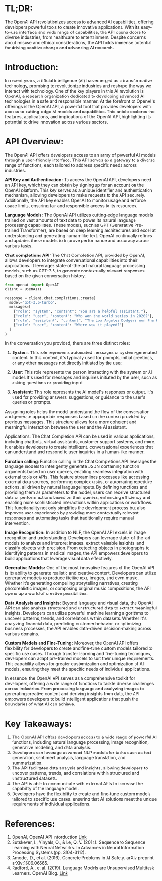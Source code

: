 # TL;DR:

The OpenAI API revolutionizes access to advanced AI capabilities, offering developers powerful tools to create innovative applications. With its easy-to-use interface and wide range of capabilities, the API opens doors to diverse industries, from healthcare to entertainment. Despite concerns about misuse and ethical considerations, the API holds immense potential for driving positive change and advancing AI research.

# Introduction:

In recent years, artificial intelligence (AI) has emerged as a transformative technology, promising to revolutionize industries and reshape the way we interact with technology. One of the key players in this AI revolution is OpenAI, a research organization dedicated to developing advanced AI technologies in a safe and responsible manner. At the forefront of OpenAI's offerings is the OpenAI API, a powerful tool that provides developers with access to cutting-edge AI models and capabilities. This article explores the features, applications, and implications of the OpenAI API, highlighting its potential to drive innovation across various sectors.

# API Overview:

The OpenAI API offers developers access to an array of powerful AI models through a user-friendly interface. This API serves as a gateway to a diverse range of functions, each tailored to address specific needs across industries.

**API Key and Authentication:** To access the OpenAI API, developers need an API key, which they can obtain by signing up for an account on the OpenAI platform. This key serves as a unique identifier and authentication mechanism, allowing developers to make requests to the API securely. Additionally, the API key enables OpenAI to monitor usage and enforce usage limits, ensuring fair and responsible access to its resources.

**Language Models:** The OpenAI API utilizes cutting-edge language models trained on vast amounts of text data to power its natural language processing capabilities. These models, such as GPT (Generative Pre-trained Transformer), are based on deep learning architectures and excel at understanding and generating human-like text. OpenAI continually refines and updates these models to improve performance and accuracy across various tasks.

**Chat completions API:** The Chat Completion API, provided by OpenAI, allows developers to integrate conversational capabilities into their applications. It leverages state-of-the-art natural language processing models, such as GPT-3.5, to generate contextually relevant responses based on the given conversation history.

```python
from openai import OpenAI
client = OpenAI()

response = client.chat.completions.create(
  model="gpt-3.5-turbo",
  messages=[
    {"role": "system", "content": "You are a helpful assistant."},
    {"role": "user", "content": "Who won the world series in 2020?"},
    {"role": "assistant", "content": "The Los Angeles Dodgers won the World Series in 2020."},
    {"role": "user", "content": "Where was it played?"}
  ]
)
```

In the conversation you provided, there are three distinct roles:

1. **System**: This role represents automated messages or system-generated content. In this context, it's typically used for prompts, initial greetings, or any other messages not directly initiated by the user.

2. **User**: This role represents the person interacting with the system or AI model. It's used for messages and inquiries initiated by the user, such as asking questions or providing input.

3. **Assistant**: This role represents the AI model's responses or output. It's used for providing answers, suggestions, or guidance to the user's queries or prompts.

Assigning roles helps the model understand the flow of the conversation and generate appropriate responses based on the context provided by previous messages. This structure allows for a more coherent and meaningful interaction between the user and the AI assistant.

Applications: The Chat Completion API can be used in various applications, including chatbots, virtual assistants, customer support systems, and more. It enables developers to create intelligent, conversational experiences that can understand and respond to user inquiries in a human-like manner.

**Function calling**: Function calling in the Chat Completions API leverages the language models to intelligently generate JSON containing function arguments based on user queries, enabling seamless integration with external tools or APIs. This feature streamlines processes like accessing external data sources, performing complex tasks, or automating repetitive actions, all driven by natural language inputs. By defining functions and providing them as parameters to the model, users can receive structured data or perform actions based on their queries, enhancing efficiency and enabling more sophisticated interactions within applications or workflows. This functionality not only simplifies the development process but also improves user experiences by providing more contextually relevant responses and automating tasks that traditionally require manual intervention.

**Image Recognition:** In addition to NLP, the OpenAI API excels in image recognition and understanding. Developers can leverage state-of-the-art models to analyze and interpret images, extract valuable insights, and classify objects with precision. From detecting objects in photographs to identifying patterns in medical images, the API empowers developers to build applications that leverage visual data effectively.

**Generative Models:** One of the most innovative features of the OpenAI API is its ability to generate realistic and creative content. Developers can utilize generative models to produce lifelike text, images, and even music. Whether it's generating compelling storytelling narratives, creating photorealistic images, or composing original music compositions, the API opens up a world of creative possibilities.

**Data Analysis and Insights:** Beyond language and visual data, the OpenAI API can also analyze structured and unstructured data to extract meaningful insights. Developers can utilize powerful machine learning algorithms to uncover patterns, trends, and correlations within datasets. Whether it's analyzing financial data, predicting customer behavior, or optimizing business processes, the API enables data-driven decision-making across various domains.

**Custom Models and Fine-Tuning:** Moreover, the OpenAI API offers flexibility for developers to create and fine-tune custom models tailored to specific use cases. Through transfer learning and fine-tuning techniques, developers can adapt pre-trained models to suit their unique requirements. This capability allows for greater customization and optimization of AI models, ensuring they meet the specific needs of individual applications.

In essence, the OpenAI API serves as a comprehensive toolkit for developers, offering a wide range of functions to tackle diverse challenges across industries. From processing language and analyzing images to generating creative content and deriving insights from data, the API empowers developers to build intelligent applications that push the boundaries of what AI can achieve.

# Key Takeaways:

1. The OpenAI API offers developers access to a wide range of powerful AI functions, including natural language processing, image recognition, generative modeling, and data analysis.
2. Developers can leverage advanced NLP models for tasks such as text generation, sentiment analysis, language translation, and summarization.
3. The API facilitates data analysis and insights, allowing developers to uncover patterns, trends, and correlations within structured and unstructured datasets.
4. The API is able to communicate with external APIs to increase the capability of the language model.
5. Developers have the flexibility to create and fine-tune custom models tailored to specific use cases, ensuring that AI solutions meet the unique requirements of individual applications.

# References:

1. OpenAI, OpenAI API Intorduction [Link](https://platform.openai.com/docs/introduction)
2. Sutskever, I., Vinyals, O., & Le, Q. V. (2014). Sequence to Sequence Learning with Neural Networks. In Advances in Neural Information Processing Systems (pp. 3104-3112).
3. Amodei, D., et al. (2016). Concrete Problems in AI Safety. arXiv preprint arXiv:1606.06565.
4. Radford, A., et al. (2019). Language Models are Unsupervised Multitask Learners. OpenAI Blog. [Link](https://openai.com/blog/better-language-models/)
